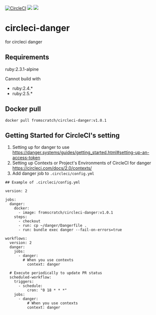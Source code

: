 [![CircleCI](https://circleci.com/gh/f-scratch/circleci-danger.svg?style=svg)](https://circleci.com/gh/f-scratch/circleci-danger)
[![](https://images.microbadger.com/badges/version/fromscratch/circleci-danger.svg)](https://microbadger.com/images/fromscratch/circleci-danger "Get your own version badge on microbadger.com")
[![](https://images.microbadger.com/badges/image/fromscratch/circleci-danger.svg)](https://microbadger.com/images/fromscratch/circleci-danger "Get your own image badge on microbadger.com")

# circleci-danger

for circleci danger

## Requirements

ruby:2.3.1-alpine

Cannot build with
- ruby:2.4.*
- ruby:2.5.*

## Docker pull

```
docker pull fromscratch/circleci-danger:v1.0.1
```

## Getting Started for CircleCI's setting

1. Setting up for danger to use  
https://danger.systems/guides/getting_started.html#setting-up-an-access-token
2. Setting up Contexts or Project's Environments of CircleCI for danger  
https://circleci.com/docs/2.0/contexts/
3. Add danger job to `.circleci/config.yml`

```
## Example of .circleci/config.yml

version: 2

jobs:
  danger:
    docker:
      - image: fromscratch/circleci-danger:v1.0.1
    steps:
      - checkout
      - run: cp ~/danger/Dangerfile .
      - run: bundle exec danger --fail-on-errors=true

workflows:
  version: 2
  danger:
    jobs:
      - danger:
        # When you use contexts
          context: danger

  # Execute periodically to update PR status
  scheduled-workflow:
    triggers:
      - schedule:
          cron: "0 18 * * *"
    jobs:
      - danger:
          # When you use contexts
          context: danger
```